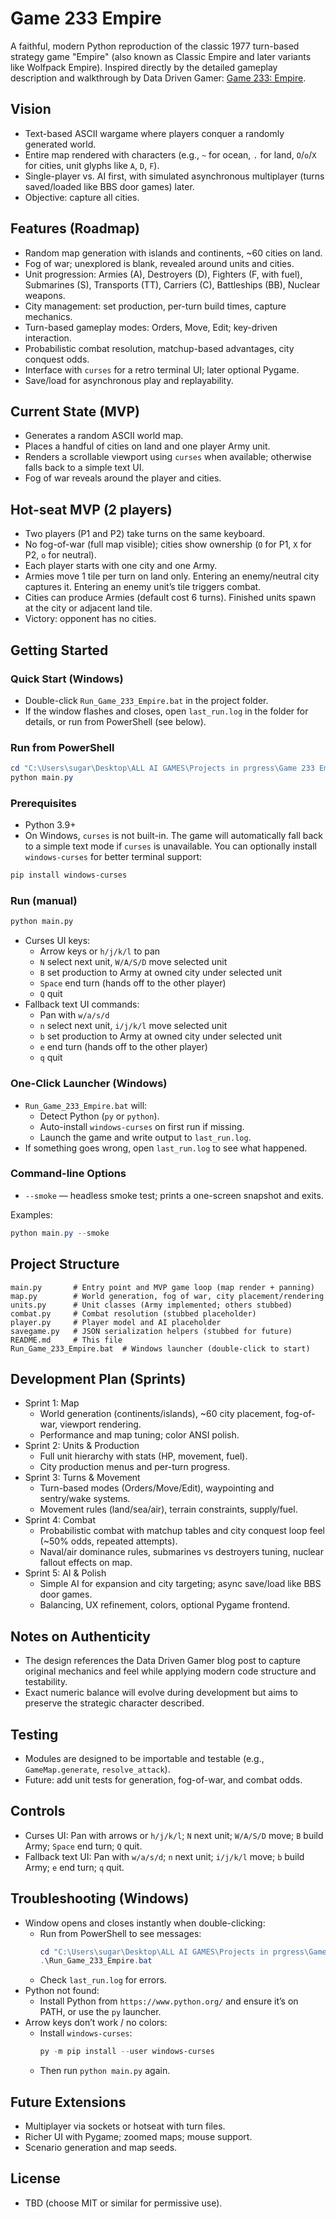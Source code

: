 # Game 233 Empire

A faithful, modern Python reproduction of the classic 1977 turn-based strategy game "Empire" (also known as Classic Empire and later variants like Wolfpack Empire). Inspired directly by the detailed gameplay description and walkthrough by Data Driven Gamer: [Game 233: Empire](https://datadrivengamer.blogspot.com/2021/01/game-233-empire.html).

## Vision
- Text-based ASCII wargame where players conquer a randomly generated world.
- Entire map rendered with characters (e.g., `~` for ocean, `.` for land, `O`/`o`/`X` for cities, unit glyphs like `A`, `D`, `F`).
- Single-player vs. AI first, with simulated asynchronous multiplayer (turns saved/loaded like BBS door games) later.
- Objective: capture all cities.

## Features (Roadmap)
- Random map generation with islands and continents, ~60 cities on land.
- Fog of war; unexplored is blank, revealed around units and cities.
- Unit progression: Armies (A), Destroyers (D), Fighters (F, with fuel), Submarines (S), Transports (TT), Carriers (C), Battleships (BB), Nuclear weapons.
- City management: set production, per-turn build times, capture mechanics.
- Turn-based gameplay modes: Orders, Move, Edit; key-driven interaction.
- Probabilistic combat resolution, matchup-based advantages, city conquest odds.
- Interface with `curses` for a retro terminal UI; later optional Pygame.
- Save/load for asynchronous play and replayability.

## Current State (MVP)
- Generates a random ASCII world map.
- Places a handful of cities on land and one player Army unit.
- Renders a scrollable viewport using `curses` when available; otherwise falls back to a simple text UI.
- Fog of war reveals around the player and cities.

## Hot-seat MVP (2 players)
- Two players (P1 and P2) take turns on the same keyboard.
- No fog-of-war (full map visible); cities show ownership (`O` for P1, `X` for P2, `o` for neutral).
- Each player starts with one city and one Army.
- Armies move 1 tile per turn on land only. Entering an enemy/neutral city captures it. Entering an enemy unit’s tile triggers combat.
- Cities can produce Armies (default cost 6 turns). Finished units spawn at the city or adjacent land tile.
- Victory: opponent has no cities.

## Getting Started
### Quick Start (Windows)
- Double-click `Run_Game_233_Empire.bat` in the project folder.
- If the window flashes and closes, open `last_run.log` in the folder for details, or run from PowerShell (see below).

### Run from PowerShell
```powershell
cd "C:\Users\sugar\Desktop\ALL AI GAMES\Projects in prgress\Game 233 Empire"
python main.py
```

### Prerequisites
- Python 3.9+
- On Windows, `curses` is not built-in. The game will automatically fall back to a simple text mode if `curses` is unavailable. You can optionally install `windows-curses` for better terminal support:

```bash
pip install windows-curses
```

### Run (manual)
```bash
python main.py
```
- Curses UI keys:
  - Arrow keys or `h/j/k/l` to pan
  - `N` select next unit, `W/A/S/D` move selected unit
  - `B` set production to Army at owned city under selected unit
  - `Space` end turn (hands off to the other player)
  - `Q` quit
- Fallback text UI commands:
  - Pan with `w/a/s/d`
  - `n` select next unit, `i/j/k/l` move selected unit
  - `b` set production to Army at owned city under selected unit
  - `e` end turn (hands off to the other player)
  - `q` quit

### One-Click Launcher (Windows)
- `Run_Game_233_Empire.bat` will:
  - Detect Python (`py` or `python`).
  - Auto-install `windows-curses` on first run if missing.
  - Launch the game and write output to `last_run.log`.
- If something goes wrong, open `last_run.log` to see what happened.

### Command-line Options
- `--smoke` — headless smoke test; prints a one-screen snapshot and exits.

Examples:
```powershell
python main.py --smoke
```

## Project Structure
```
main.py       # Entry point and MVP game loop (map render + panning)
map.py        # World generation, fog of war, city placement/rendering
units.py      # Unit classes (Army implemented; others stubbed)
combat.py     # Combat resolution (stubbed placeholder)
player.py     # Player model and AI placeholder
savegame.py   # JSON serialization helpers (stubbed for future)
README.md     # This file
Run_Game_233_Empire.bat  # Windows launcher (double-click to start)
```

## Development Plan (Sprints)
- Sprint 1: Map
  - World generation (continents/islands), ~60 city placement, fog-of-war, viewport rendering.
  - Performance and map tuning; color ANSI polish.
- Sprint 2: Units & Production
  - Full unit hierarchy with stats (HP, movement, fuel).
  - City production menus and per-turn progress.
- Sprint 3: Turns & Movement
  - Turn-based modes (Orders/Move/Edit), waypointing and sentry/wake systems.
  - Movement rules (land/sea/air), terrain constraints, supply/fuel.
- Sprint 4: Combat
  - Probabilistic combat with matchup tables and city conquest loop feel (~50% odds, repeated attempts).
  - Naval/air dominance rules, submarines vs destroyers tuning, nuclear fallout effects on map.
- Sprint 5: AI & Polish
  - Simple AI for expansion and city targeting; async save/load like BBS door games.
  - Balancing, UX refinement, colors, optional Pygame frontend.

## Notes on Authenticity
- The design references the Data Driven Gamer blog post to capture original mechanics and feel while applying modern code structure and testability.
- Exact numeric balance will evolve during development but aims to preserve the strategic character described.

## Testing
- Modules are designed to be importable and testable (e.g., `GameMap.generate`, `resolve_attack`).
- Future: add unit tests for generation, fog-of-war, and combat odds.

## Controls
- Curses UI: Pan with arrows or `h/j/k/l`; `N` next unit; `W/A/S/D` move; `B` build Army; `Space` end turn; `Q` quit.
- Fallback text UI: Pan with `w/a/s/d`; `n` next unit; `i/j/k/l` move; `b` build Army; `e` end turn; `q` quit.

## Troubleshooting (Windows)
- Window opens and closes instantly when double-clicking:
  - Run from PowerShell to see messages:
    ```powershell
    cd "C:\Users\sugar\Desktop\ALL AI GAMES\Projects in prgress\Game 233 Empire"
    .\Run_Game_233_Empire.bat
    ```
  - Check `last_run.log` for errors.
- Python not found:
  - Install Python from `https://www.python.org/` and ensure it’s on PATH, or use the `py` launcher.
- Arrow keys don’t work / no colors:
  - Install `windows-curses`:
    ```powershell
    py -m pip install --user windows-curses
    ```
  - Then run `python main.py` again.

## Future Extensions
- Multiplayer via sockets or hotseat with turn files.
- Richer UI with Pygame; zoomed maps; mouse support.
- Scenario generation and map seeds.

## License
- TBD (choose MIT or similar for permissive use).
